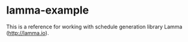 lamma-example
=============

This is a reference for working with schedule generation library Lamma (http://lamma.io). 
